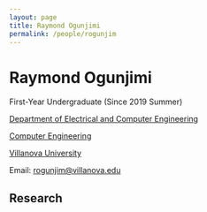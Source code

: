 ```yaml
---
layout: page
title: Raymond Ogunjimi
permalink: /people/rogunjim
---
```

# Raymond Ogunjimi
First-Year Undergraduate (Since 2019 Summer)

[Department of Electrical and Computer Engineering](https://www1.villanova.edu/villanova/engineering/departments/ece.html)

[Computer Engineering](https://www1.villanova.edu/villanova/engineering/departments/ece/undergrad/bachelors-cpe.html)

[Villanova University](https://www1.villanova.edu/university.html)

Email: <a href="shuang9@villanova.edu">rogunjim@villanova.edu</a>
## Research
